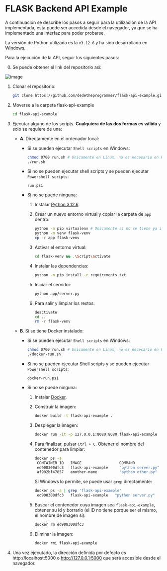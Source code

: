 # FLASK Backend API Example
A continuación se describe los pasos a seguir para la utilización de la API implementada, esta puede ser accedida desde el navegador, ya que se ha implementado una interfaz para poder probarse.

La versión de Python utilizada es la `v3.12.6` y ha sido desarrollado en Windows.

Para la ejecución de la API, seguir los siguientes pasos:

0. Se puede obtener el link del repositorio así:

![image](https://github.com/user-attachments/assets/6b4b8fae-3eee-4923-b167-d35213824d39)


1. Clonar el repositorio:

    ```sh
    git clone https://github.com/dedetheprogrammer/flask-api-example.git
    ```

2. Moverse a la carpeta flask-api-example

    ```sh
    cd flask-api-example
    ```

3. Ejecutar alguno de los scripts. **Cualquiera de las dos formas es válida** y solo se requiere de una:

    - **A**. Directamente en el ordenador local:

        - Si se pueden ejecutar `Shell scripts` en Windows:
            ```sh
            chmod 0700 run.sh # Unicamente en Linux, no es necesario en Windows.
            ./run.sh
            ```

        - Si no se pueden ejecutar shell scripts y se pueden ejecutar `Powershell scripts`:
            ```
            run.ps1
            ```

        - Si no se puede ninguna:

            1. Instalar [Python 3.12.6](https://www.python.org/downloads/release/python-3126/).

            2. Crear un nuevo entorno virtual y copiar la carpeta de `app` dentro:

                ```sh
                python -m pip virtualenv # Unicamente si no se tiene ya instalado
                python -m venv flask-venv
                cp -r app flask-venv
                ```

            3. Activar el entorno virtual:

                ```sh
                cd flask-venv && .\Script\activate
                ```

            4. Instalar las dependencias:

                ```sh
                python -m pip install -r requirements.txt
                ```
            
            5. Iniciar el servidor:

                ```sh
                python app/server.py
                ```
            
            6. Para salir y limpiar los restos:

                ```sh
                deactivate
                cd ..
                rm -r flask-venv
                ```
    
    - **B**. Si se tiene Docker instalado:

        - Si se pueden ejecutar `Shell scripts` en Windows:
            ```sh
            chmod 0700 run.sh # Unicamente en Linux, no es necesario en Windows.
            ./docker-run.sh
            ```

        - Si no se pueden ejecutar Shell scripts y se pueden ejecutar `Powershell scripts`:
            ```
            docker-run.ps1
            ```

        - Si no se puede ninguna:

            1. Instalar [Docker](https://www.docker.com).

            2. Construir la imagen:
                ```sh
                docker build -t flask-api-example .
                ```
            
            3. Desplegar la imagen:
                ```sh
                docker run -it -p 127.0.0.1:8080:8080 flask-api-example
                ```

            4. Para finalizar, pulsar `Ctrl + C`. Obtener el nombre del contenedor para limpiar:
                ```sh
                docker ps -a
                 CONTAINER ID   IMAGE                 COMMAND              CREATED           STATUS                     PORTS     NAMES
                 ed908300dfc3   flask-api-example     "python server.py"   12 seconds ago    Exited (0) 2 seconds ago             modest_rosalind
                 af902bf47857   another-name          "python other.py"    3 minutes ago     Exited (0) 3 minutes ago             mystifying_morse
                ```

                Si Windows lo permite, se puede usar `grep` directamente:
                ```sh
                docker ps -a | grep 'flask-api-example'
                 ed908300dfc3   flask-api-example   "python server.py"   12 seconds ago   Exited (0) 2 seconds ago             modest_rosalind
                ```

            5. Buscar el contenedor cuya imagen sea `flask-api-example`, obtener su id y borrarlo (el ID no tiene porque ser el mismo, el nombre de imagen sí):
                ```sh
                docker rm ed908300dfc3
                ```
            
            6. Eliminar la imagen:
                ```sh
                docker rmi flask-api-example
                ```






3. Una vez ejecutado, la dirección definida por defecto es http://localhost:5000 o http://127.0.0.1:5000 que será accesible desde el navegador.


